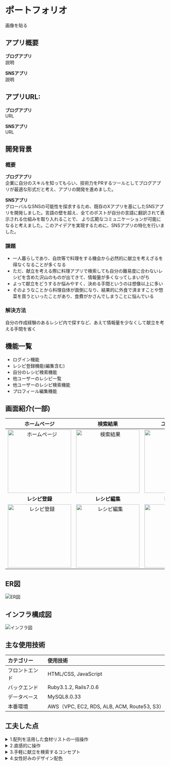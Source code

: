 # ポートフォリオ
画像を貼る

## アプリ概要
**ブログアプリ**  
説明

**SNSアプリ**  
説明

## アプリURL:  
**ブログアプリ**  
URL  

**SNSアプリ**  
URL  

## 開発背景
### 概要
**ブログアプリ**  
企業に自分のスキルを知ってもらい、技術力をPRするツールとしてブログアプリが最適な形式だと考え、アプリの開発を進めました。

**SNSアプリ**  
グローバルなSNSの可能性を探求するため、既存のXアプリを基にしたSNSアプリを開発しました。言語の壁を超え、全てのポストが自分の言語に翻訳されて表示される仕組みを取り入れることで、
より広範なコミュニケーションが可能になると考えました。このアイデアを実現するために、SNSアプリの特化を行いました。

### 課題
- 一人暮らしであり、自炊等で料理をする機会から必然的に献立を考えざるを得なくなることが多くなる
- ただ、献立を考える際に料理アプリで検索しても自分の難易度に合わないレシピを含めた沢山のものが出てきて、情報量が多くなってしまいがち
- よって献立をどうするか悩みやすく、決める手間というのは想像以上に多い
- そのようなことから料理自体が面倒になり、結果的に外食で済ますことや惣菜を買うといったことがあり、食費がかさんでしまうことに悩んでいる

### 解決方法
自分の作成経験のあるレシピ内で探すなど、あえて情報量を少なくして献立を考える手間を省く


## 機能一覧
- ログイン機能
- レシピ登録機能(編集含む)
- 自分のレシピ検索機能
- 他ユーザーのレシピ一覧
- 他ユーザーのレシピ検索機能
- プロフィール編集機能

## 画面紹介(一部)

|        **ホームページ**        |         **検索結果**          |      **ユーザー一覧**       |
|:---------------------------:|:--------------------------:|:---------------------------:|
| <img src="public/README2/index.png" alt="ホームページ" width="200"> | <img src="public/README2/search_result.png" alt="検索結果" width="200"> | <img src="public/README2/user_all.png" alt="レシピ一覧" width="200"> |
|        **レシピ登録**        |         **レシピ編集**         |         **レシピ詳細**         |
| <img src="public/README2/recipe_new.png" alt="レシピ登録" width="200"> | <img src="public/README2/recipe_edit.png" alt="レシピ編集" width="200"> | <img src="public/README2/recipe_show.png" alt="レシピ詳細" width="200"> |


## ER図
![ER図](public/README/er-image.png)

## インフラ構成図
![インフラ図](public/README/infra-image.png)

## 主な使用技術
| カテゴリー | 使用技術 | 
|:-----------|:------------|
| フロントエンド | HTML/CSS, JavaScript | 
| バックエンド | Ruby3.1.2, Rails7.0.6 |
| データベース | MySQL8.0.33 |
| 本番環境 | AWS（VPC, EC2, RDS, ALB, ACM, Route53, S3） |

## 工夫した点
<details>
  <summary>1.配列を活用した食材リストの一括操作</summary>
  
  - 食材を追加や編集を行う際に一つずつデータ処理するのではなく、配列を用いて一気に食材リストを登録や更新できるようにしました
</details>

<details>
  <summary>2.直感的に操作</summary>
  
  - ヘッダーに他のサイトなどでもよく見かけるアイコンを用いる等のことを行い直感的に操作できるようにしました
</details>

<details>
  <summary>3.手軽に献立を検索するコンセプト</summary>
  
  - ログイン直後のページで登録した自分のレシピの表示やすぐに検索をできるようにと、手軽に献立を検索するコンセプトに沿うようにしました。
</details>

<details>
  <summary>4.女性好みのデザイン配色</summary>
  
  - デザイン面でミントグリーンやオレンジ色などを使って、雰囲気を柔らかく女性の好みにも合致しやすいように配色を寄せました。
</details>
